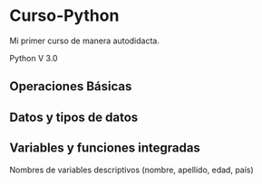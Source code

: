 # Curso-Python
Mi primer curso de manera autodidacta.

Python V 3.0

## Operaciones Básicas


## Datos y tipos de datos
 

## Variables y funciones integradas

Nombres de variables descriptivos (nombre, apellido, edad, país)

